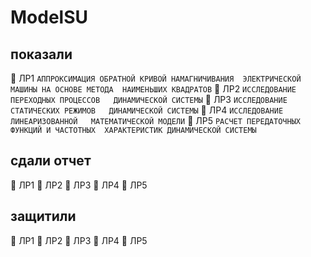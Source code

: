 # ModelSU

## показали

🔲 ЛР1 `АППРОКСИМАЦИЯ ОБРАТНОЙ КРИВОЙ НАМАГНИЧИВАНИЯ 
ЭЛЕКТРИЧЕСКОЙ МАШИНЫ НА ОСНОВЕ МЕТОДА 
НАИМЕНЬШИХ КВАДРАТОВ`
🔲 ЛР2 `ИССЛЕДОВАНИЕ ПЕРЕХОДНЫХ ПРОЦЕССОВ  
ДИНАМИЧЕСКОЙ СИСТЕМЫ`
🔲 ЛР3 `ИССЛЕДОВАНИЕ СТАТИЧЕСКИХ РЕЖИМОВ  
ДИНАМИЧЕСКОЙ СИСТЕМЫ`
🔲 ЛР4 `ИССЛЕДОВАНИЕ ЛИНЕАРИЗОВАННОЙ  
МАТЕМАТИЧЕСКОЙ МОДЕЛИ`
🔲 ЛР5 `РАСЧЕТ ПЕРЕДАТОЧНЫХ ФУНКЦИЙ И ЧАСТОТНЫХ 
ХАРАКТЕРИСТИК ДИНАМИЧЕСКОЙ СИСТЕМЫ`
<!-- ✅ -->

## сдали отчет

🔲 ЛР1
🔲 ЛР2
🔲 ЛР3
🔲 ЛР4
🔲 ЛР5

## защитили

🔲 ЛР1
🔲 ЛР2
🔲 ЛР3
🔲 ЛР4
🔲 ЛР5